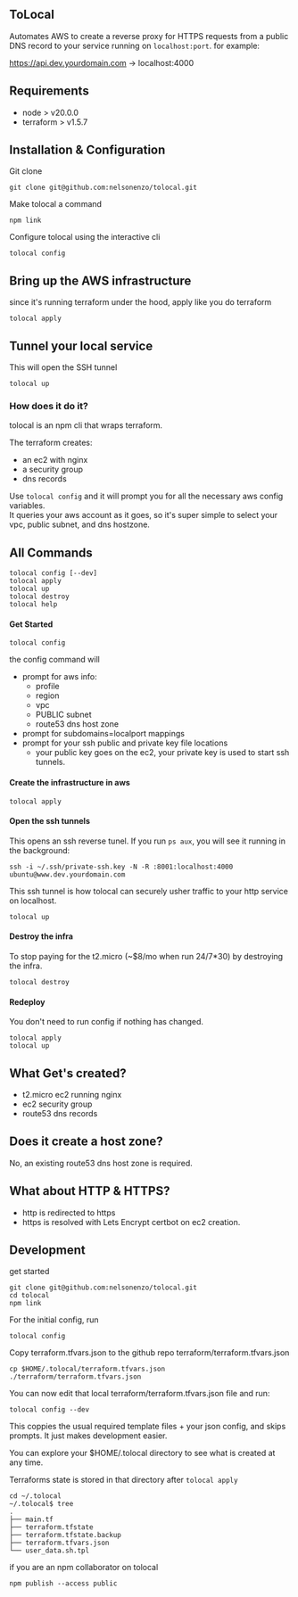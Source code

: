 ## ToLocal
Automates AWS to create a reverse proxy for HTTPS requests from a public DNS record to your service running on `localhost:port`.
for example:

https://api.dev.yourdomain.com -> localhost:4000


## Requirements
- node > v20.0.0
- terraform > v1.5.7

## Installation & Configuration
Git clone
```
git clone git@github.com:nelsonenzo/tolocal.git
```
Make tolocal a command
```
npm link
```
Configure tolocal using the interactive cli
```
tolocal config
```

## Bring up the AWS infrastructure
since it's running terraform under the hood, apply like you do terraform
```
tolocal apply
```

## Tunnel your local service
This will open the SSH tunnel
```
tolocal up
```


### How does it do it?
tolocal is an npm cli that wraps terraform. 

The terraform creates:
- an ec2 with nginx
- a security group
- dns records

Use `tolocal config` and it will prompt you for all the necessary aws config variables.  
It queries your aws account as it goes, so it's super simple to select your vpc, public subnet, and dns hostzone.
## All Commands
```
tolocal config [--dev]
tolocal apply
tolocal up
tolocal destroy
tolocal help
```

#### Get Started
```
tolocal config
```
the config command will
- prompt for aws info:
  - profile
  - region
  - vpc
  - PUBLIC subnet
  - route53 dns host zone
- prompt for subdomains=localport mappings
- prompt for your ssh public and private key file locations 
  - your public key goes on the ec2, your private key is used to start ssh tunnels.

#### Create the infrastructure in aws
```
tolocal apply
```
#### Open the ssh tunnels
This opens an ssh reverse tunel. If you run `ps aux`, you will see it running in the background:

`ssh -i ~/.ssh/private-ssh.key -N -R :8001:localhost:4000 ubuntu@www.dev.yourdomain.com`

This ssh tunnel is how tolocal can securely usher traffic to your http service on localhost.
```
tolocal up
```
#### Destroy the infra
To stop paying for the t2.micro (~$8/mo when run 24/7*30) by destroying the infra.
```
tolocal destroy
```
#### Redeploy
You don't need to run config if nothing has changed.
```
tolocal apply
tolocal up
```

## What Get's created?
- t2.micro ec2 running nginx
- ec2 security group
- route53 dns records

## Does it create a host zone?
No, an existing route53 dns host zone is required.

## What about HTTP & HTTPS?
- http is redirected to https
- https is resolved with Lets Encrypt certbot on ec2 creation.

## Development
get started
```
git clone git@github.com:nelsonenzo/tolocal.git
cd tolocal
npm link
```
For the initial config, run
```
tolocal config
```
Copy terraform.tfvars.json to the github repo terraform/terraform.tfvars.json
```
cp $HOME/.tolocal/terraform.tfvars.json ./terraform/terraform.tfvars.json
```
You can now edit that local terraform/terraform.tfvars.json file and run:
```
tolocal config --dev
``` 
This coppies the usual required template files + your json config, and skips prompts.
It just makes development easier.

You can explore your $HOME/.tolocal directory to see what is created at any time. 

Terraforms state is stored in that directory after `tolocal apply`
```
cd ~/.tolocal
~/.tolocal$ tree
.
├── main.tf
├── terraform.tfstate
├── terraform.tfstate.backup
├── terraform.tfvars.json
└── user_data.sh.tpl
```


if you are an npm collaborator on tolocal
```
npm publish --access public
```